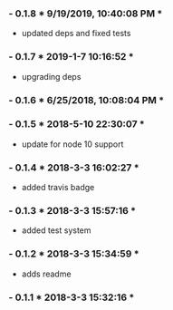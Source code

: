 ### - 0.1.8 * 9/19/2019, 10:40:08 PM *

   - updated deps and fixed tests 


 ### - 0.1.7 * 2019-1-7 10:16:52 *

   - upgrading deps 


 ### - 0.1.6 * 6/25/2018, 10:08:04 PM *

  


 ### - 0.1.5 * 2018-5-10 22:30:07 *

   - update for node 10 support 


 ### - 0.1.4 * 2018-3-3 16:02:27 *

   - added travis badge 


 ### - 0.1.3 * 2018-3-3 15:57:16 *

   - added test system 


 ### - 0.1.2 * 2018-3-3 15:34:59 *

   - adds readme 


 ### - 0.1.1 * 2018-3-3 15:32:16 *

  


 